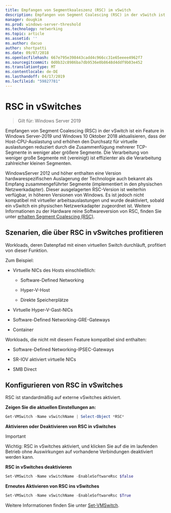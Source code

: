 ```yaml
---
title: Empfangen von Segmentkoaleszenz (RSC) im vSwitch
description: Empfangen von Segment Coalescing (RSC) in der vSwitch ist ein Feature in Windows Server-2019 und Windows 10 Oktober 2018 aktualisieren, dass der Host-CPU-Auslastung und erhöhen den Durchsatz für virtuelle auslastungen reduziert durch die Zusammenfügung mehrerer TCP-Segmente in weniger aber größere Segmente. Die Verarbeitung von weniger große Segmente mit (vereinigt) ist effizienter als die Verarbeitung zahlreicher kleinen Segmenten.
manager: dougkim
ms.prod: windows-server-threshold
ms.technology: networking
ms.topic: article
ms.assetid: ''
ms.author: dacuo
author: shortpatti
ms.date: 09/07/2018
ms.openlocfilehash: 667e795e398443cadd4c966cc31e65eeee4962f7
ms.sourcegitcommit: 0d0b32c8986ba7db9536e0b8648d4ddf9b03e452
ms.translationtype: MT
ms.contentlocale: de-DE
ms.lasthandoff: 04/17/2019
ms.locfileid: "59827781"
---
```

# <a name="rsc-in-the-vswitch"></a>RSC in vSwitches
>Gilt für: Windows Server 2019

Empfangen von Segment Coalescing (RSC) in der vSwitch ist ein Feature in Windows Server-2019 und Windows 10 Oktober 2018 aktualisieren, dass der Host-CPU-Auslastung und erhöhen den Durchsatz für virtuelle auslastungen reduziert durch die Zusammenfügung mehrerer TCP-Segmente in weniger aber größere Segmente. Die Verarbeitung von weniger große Segmente mit (vereinigt) ist effizienter als die Verarbeitung zahlreicher kleinen Segmenten.

WindowsServer 2012 und höher enthalten eine Version hardwarespezifischen Auslagerung der Technologie auch bekannt als Empfang zusammengeführter Segmente (implementiert in den physischen Netzwerkadapter). Dieser ausgelagerten RSC-Version ist weiterhin verfügbar, in höheren Versionen von Windows. Es ist jedoch nicht kompatibel mit virtueller arbeitsauslastungen und wurde deaktiviert, sobald ein vSwitch ein physischen Netzwerkadapter zugeordnet ist. Weitere Informationen zu der Hardware reine Softwareversion von RSC, finden Sie unter [erhalten Segment Coalescing (RSC)](https://docs.microsoft.com/previous-versions/windows/it-pro/windows-server-2012-R2-and-2012/hh997024(v=ws.11)).

## <a name="scenarios-that-benefit-from-rsc-in-the-vswitch"></a>Szenarien, die über RSC in vSwitches profitieren

Workloads, deren Datenpfad mit einen virtuellen Switch durchläuft, profitiert von dieser Funktion.

Zum Beispiel:

-   Virtuelle NICs des Hosts einschließlich:

    -   Software-Defined Networking

    -   Hyper-V-Host

    -   Direkte Speicherplätze

-   Virtuelle Hyper-V-Gast-NICs

-   Software-Defined Networking-GRE-Gateways

-   Container

Workloads, die nicht mit diesem Feature kompatibel sind enthalten:

-   Software-Defined Networking-IPSEC-Gateways

-   SR-IOV aktiviert virtuelle NICs

-   SMB Direct

## <a name="configure-rsc-in-the-vswitch"></a>Konfigurieren von RSC in vSwitches


RSC ist standardmäßig auf externe vSwitches aktiviert.

**Zeigen Sie die aktuellen Einstellungen an:**

```PowerShell
Get-VMSwitch -Name vSwitchName | Select-Object *RSC*
```

**Aktivieren oder Deaktivieren von RSC in vSwitches**


>[!IMPORTANT]
>Wichtig: RSC in vSwitches aktiviert, und klicken Sie auf die im laufenden Betrieb ohne Auswirkungen auf vorhandene Verbindungen deaktiviert werden kann.


**RSC in vSwitches deaktivieren**

```PowerShell
Set-VMSwitch -Name vSwitchName -EnableSoftwareRsc $false
```

**Erneutes Aktivieren von RSC ins vSwitches**

```PowerShell
Set-VMSwitch -Name vSwitchName -EnableSoftwareRsc $True
```
Weitere Informationen finden Sie unter [Set-VMSwitch](https://docs.microsoft.com/powershell/module/hyper-v/set-vmswitch?view=win10-ps).
